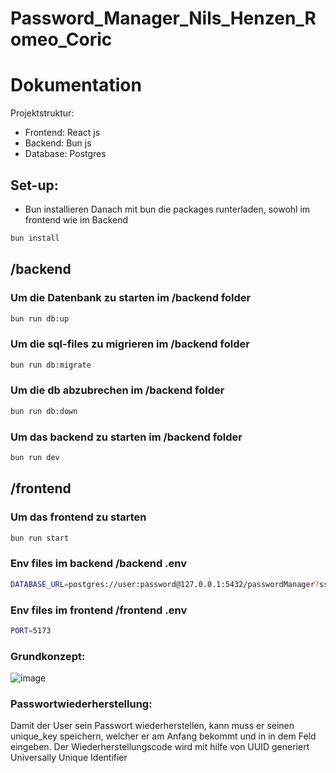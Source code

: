 # Password_Manager_Nils_Henzen_Romeo_Coric

# Dokumentation

Projektstruktur:

- Frontend: React js
- Backend: Bun js
- Database: Postgres

## Set-up:

- Bun installieren
  Danach mit bun die packages runterladen, sowohl im frontend wie im Backend

```bash
bun install
```

## /backend

### Um die Datenbank zu starten im /backend folder

```bash
bun run db:up
```

### Um die sql-files zu migrieren im /backend folder

```bash
bun run db:migrate
```

### Um die db abzubrechen im /backend folder

```bash
bun run db:down
```

### Um das backend zu starten im /backend folder

```bash
bun run dev
```

## /frontend

### Um das frontend zu starten

```bash
bun run start
```

### Env files im backend /backend .env

```bash
DATABASE_URL=postgres://user:password@127.0.0.1:5432/passwordManager?sslmode=disable
```

### Env files im frontend /frontend .env

```bash
PORT=5173
```

### Grundkonzept:

![image](https://github.com/rcoric3/Password_Manager_Nils_Henzen_Romeo_Coric/assets/108061556/ba71be4e-33f6-49c0-950a-24d29d604a2a)

### Passwortwiederherstellung:

Damit der User sein Passwort wiederherstellen, kann muss er seinen unique_key speichern, welcher er am Anfang bekommt und in in dem Feld eingeben. Der Wiederherstellungscode wird mit hilfe von UUID generiert Universally Unique Identifier
